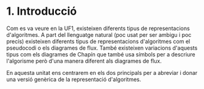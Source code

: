 # 1. Introducció

Com es va veure en la UF1, existeixen diferents tipus de representacions d'algoritmes. A part del llenguatge natural (poc usat per ser ambigu i poc precís) existeixen diferents tipus de representacions d'algoritmes com el pseudocodi o els diagrames de flux. També existeixen variacions d'aquests tipus com els diagrames de Chapín que també usa símbols per a descriure l'algorisme però d'una manera diferent als diagrames de flux.

En aquesta unitat ens centrarem en els dos principals per a abreviar i donar una versió genèrica de la representació d'algoritmes.
